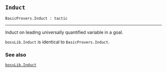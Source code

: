 ## `Induct`

``` hol4
BasicProvers.Induct : tactic
```

------------------------------------------------------------------------

Induct on leading universally quantified variable in a goal.

`bossLib.Induct` is identical to `BasicProvers.Induct`.

### See also

[`bossLib.Induct`](#bossLib.Induct)
